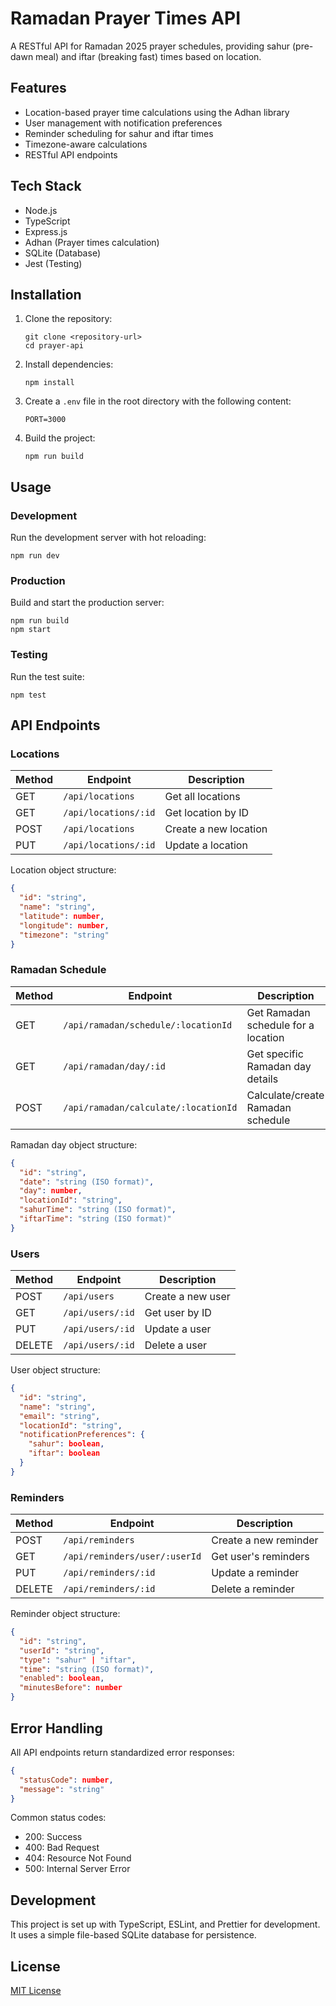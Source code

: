 # Ramadan Prayer Times API

A RESTful API for Ramadan 2025 prayer schedules, providing sahur (pre-dawn meal) and iftar (breaking fast) times based on location.

## Features

- Location-based prayer time calculations using the Adhan library
- User management with notification preferences
- Reminder scheduling for sahur and iftar times
- Timezone-aware calculations
- RESTful API endpoints

## Tech Stack

- Node.js
- TypeScript
- Express.js
- Adhan (Prayer times calculation)
- SQLite (Database)
- Jest (Testing)

## Installation

1. Clone the repository:
   ```
   git clone <repository-url>
   cd prayer-api
   ```

2. Install dependencies:
   ```
   npm install
   ```

3. Create a `.env` file in the root directory with the following content:
   ```
   PORT=3000
   ```

4. Build the project:
   ```
   npm run build
   ```

## Usage

### Development

Run the development server with hot reloading:
```
npm run dev
```

### Production

Build and start the production server:
```
npm run build
npm start
```

### Testing

Run the test suite:
```
npm test
```

## API Endpoints

### Locations

| Method | Endpoint | Description |
|--------|----------|-------------|
| GET | `/api/locations` | Get all locations |
| GET | `/api/locations/:id` | Get location by ID |
| POST | `/api/locations` | Create a new location |
| PUT | `/api/locations/:id` | Update a location |

Location object structure:
```json
{
  "id": "string",
  "name": "string",
  "latitude": number,
  "longitude": number,
  "timezone": "string"
}
```

### Ramadan Schedule

| Method | Endpoint | Description |
|--------|----------|-------------|
| GET | `/api/ramadan/schedule/:locationId` | Get Ramadan schedule for a location |
| GET | `/api/ramadan/day/:id` | Get specific Ramadan day details |
| POST | `/api/ramadan/calculate/:locationId` | Calculate/create Ramadan schedule |

Ramadan day object structure:
```json
{
  "id": "string",
  "date": "string (ISO format)",
  "day": number,
  "locationId": "string",
  "sahurTime": "string (ISO format)",
  "iftarTime": "string (ISO format)"
}
```

### Users

| Method | Endpoint | Description |
|--------|----------|-------------|
| POST | `/api/users` | Create a new user |
| GET | `/api/users/:id` | Get user by ID |
| PUT | `/api/users/:id` | Update a user |
| DELETE | `/api/users/:id` | Delete a user |

User object structure:
```json
{
  "id": "string",
  "name": "string",
  "email": "string",
  "locationId": "string",
  "notificationPreferences": {
    "sahur": boolean,
    "iftar": boolean
  }
}
```

### Reminders

| Method | Endpoint | Description |
|--------|----------|-------------|
| POST | `/api/reminders` | Create a new reminder |
| GET | `/api/reminders/user/:userId` | Get user's reminders |
| PUT | `/api/reminders/:id` | Update a reminder |
| DELETE | `/api/reminders/:id` | Delete a reminder |

Reminder object structure:
```json
{
  "id": "string",
  "userId": "string",
  "type": "sahur" | "iftar",
  "time": "string (ISO format)",
  "enabled": boolean,
  "minutesBefore": number
}
```

## Error Handling

All API endpoints return standardized error responses:

```json
{
  "statusCode": number,
  "message": "string"
}
```

Common status codes:
- 200: Success
- 400: Bad Request
- 404: Resource Not Found
- 500: Internal Server Error

## Development

This project is set up with TypeScript, ESLint, and Prettier for development. It uses a simple file-based SQLite database for persistence.

## License

[MIT License](LICENSE)